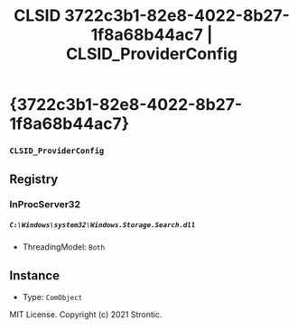 ﻿---
title: "CLSID 3722c3b1-82e8-4022-8b27-1f8a68b44ac7 | CLSID_ProviderConfig"
excerpt: What is COM-Object CLSID 3722c3b1-82e8-4022-8b27-1f8a68b44ac7?
---

# {3722c3b1-82e8-4022-8b27-1f8a68b44ac7}

### `CLSID_ProviderConfig`

## Registry


### InProcServer32

##### `C:\Windows\system32\Windows.Storage.Search.dll`
* ThreadingModel: `Both`

## Instance

* Type: `ComObject`

MIT License. Copyright (c) 2021 Strontic.


